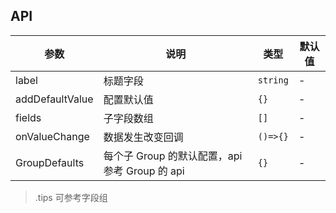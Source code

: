 ## API

| 参数            | 说明                                           | 类型     | 默认值 |
| --------------- | ---------------------------------------------- | -------- | ------ |
| label           | 标题字段                                       | `string` | -      |
| addDefaultValue | 配置默认值                                     | `{}`     | -      |
| fields          | 子字段数组                                     | `[]`     | -      |
| onValueChange   | 数据发生改变回调                               | `()=>{}` | -      |
| GroupDefaults   | 每个子 Group 的默认配置，api 参考 Group 的 api | `{}`     | -      |

> .tips 可参考字段组
